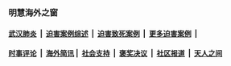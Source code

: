 
### 明慧海外之窗

####  [武汉肺炎](indexes/365.md?t=05100800) &nbsp;|&nbsp;  [迫害案例综述](indexes/328.md?t=05100800) &nbsp;|&nbsp; [迫害致死案例](indexes/277.md?t=05100800)  &nbsp;|&nbsp; [更多迫害案例](indexes/81.md?t=05100800)  &nbsp;|&nbsp; 
####  [时事评论](indexes/19.md?t=05100800) &nbsp;|&nbsp; [海外简讯](indexes/245.md?t=05100800)&nbsp;|&nbsp;  [社会支持](indexes/140.md?t=05100800) &nbsp;|&nbsp; [褒奖决议](indexes/282.md?t=05100800) &nbsp;|&nbsp; [社区报道](indexes/91.md?t=05100800)  &nbsp;|&nbsp; [天人之间](indexes/78.md?t=05100800) 

